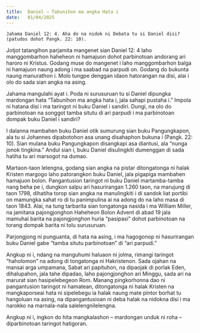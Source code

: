 ```yaml
---
title:  Daniel – Tabunihon ma angka Hata i
date:   01/04/2025
---
```


`Jahama Daniel 12: 4. Aha do na nidok ni Debata tu si Daniel disi? (patudos dohot Pangk. 22: 10).`

Jotjot tatangihon parjamita mangenet sian Daniel 12: 4 laho manggombarhon haheheon ni hamajuon dohot parbinotoan andorang ari haroro ni Kristus. Godang muse do mangenet i laho manggombarhon balga ni hamajuon naung adong i ma saabad na parpudi on. Godang do bukunta naung manurathon i. Molo tungpe denggan idaon hatorangan na disi, alai i olo do sada sian angka na asing.

Jahama mangulahi ayat i. Poda ni surusuruan tu si Daniel dipungka mardongan hata “Tabunihon ma angka hata i, jala sahapi pustaha i.” Impola ni hatana disi i ma taringot ni buku Daniel i sandiri. Dungi, na olo do parbinotoan na songgot tamba situtu di ari parpudi i ma parbinotoan dompak buku Daniel i sandiri?

I dalanna mambahen buku Daniel otik sumurung sian buku Pangungkapon, ala tu si Johannes dipabotohon asa unang disahaphon bukuna i (Pangk. 22: 10). Sian mulana buku Pangungkapon disangkapi asa diantusi, ala “nunga jonok tingkina.” Andul sian i, buku Daniel disulingkiti dumenggan di sada hatiha tu ari marsogot na dumao.

Martaon-taon lelengna, godang sian angka na pistar ditongatonga ni halak Kristen margogo laho patorangkon buku Daniel, jala pigapiga mambahen hamajuon bolon. Pangantusion taringot ni buku Daniel martamba-tamba nang beha pe i, dungkon salpu ari hasurirangan 1.260 taon, na marujung di taon 1798, dihatiha torop sian angka na manulingkiti i di sandok liat portibi on mamungka sahat ro di tu panimpulina ai na adong do na laho masa di taon 1843. Alai, na tung tarbarita sian tongatonga nasida i ma William Miller, na jamitana pajongjonghon Haheheon Bolon Advent di abad 19 jala mamuhai barita na pajongjonghon huria “pasipasi” dohot parbinotoan na torang dompak barita ni tolu surusuruan.

Parjongjong ni punguanta, di hata na asing, i ma hagogonop ni hasurirangan buku Daniel gabe “tamba situtu parbinotoan” di “ari parpudi.”

Angkup ni i, ndang na manguhumi haluaon ni jolma, rimangi taringot “haholomon” na adong di tongatonga ni Hakristenon. Sada ojahan na mansai arga umpamana, Sabat ari papituhon, na dipaojak di porlak Eden, dihalupahon, jala tahe dipadao, laho pajongjonghon ari Minggu, sada ari na marurat sian hasipelebegeon Rom. Manang pingkorhonna dao ni pangantusion taringot ni hamatean, ditongatonga ni halak Kristen na mangkaporseai hata ni sipelebegu ia halak naung mate pintor borhat tu hangoluan na asing, na dipangantusioan ni deba halak na nidokna disi i ma narokko na marnala-nala salelengnilelengna.

Angkup ni i, ingkon do hita mangkalashon – mardongan unduk ni roha – diparbinotoan taringot hatigoran.
